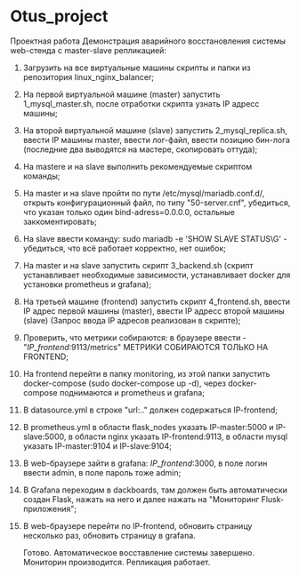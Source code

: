 # Otus_project
Проектная работа
Демонстрация аварийного восстановления системы web-стенда с master-slave репликацией:

1. Загрузить на все виртуальные машины скрипты и папки из репозитория linux_nginx_balancer;
2. На первой виртуальной машине (master) запустить 1_mysql_master.sh, после отработки скрипта узнать IP адресс машины;
3. На второй виртуальной машине (slave) запустить 2_mysql_replica.sh, ввести IP машины master, ввести лог-файл, ввести позицию бин-лога (последние два выводятся на мастере, скопировать оттуда);
4. На mastere и на slave выполнить рекомендуемые скриптом команды;
5. На master и на slave пройти по пути /etc/mysql/mariadb.conf.d/, открыть конфигурационный файл, по типу "50-server.cnf", убедиться, что указан только один bind-adress=0.0.0.0, остальные заккоментировать;
6. На slave ввести команду: sudo mariadb -e 'SHOW SLAVE STATUS\G' - убедиться, что всё работает корректно, нет ошибок;
7. На master и на slave запустить скрипт 3_backend.sh (скрипт устанавливает необходимые зависимости, устанавливает docker для установки prometheus и grafana);
8. На третьей машине (frontend) запустить скрипт 4_frontend.sh, ввести IP адрес первой машины (master), ввести IP адресс второй машины (slave) (Запрос ввода IP адресов реализован в скрипте);
9. Проверить, что метрики собираются: в браузере ввести - "*IP_frontend*:9113/metrics" МЕТРИКИ СОБИРАЮТСЯ ТОЛЬКО НА FRONTEND;
10. На frontend перейти в папку monitoring, из этой папки запустить docker-compose (sudo docker-compose up -d), через docker-compose поднимаются и prometheus и grafana;
11. В datasource.yml в строке "url:.." должен содержаться IP-frontend;
12. В prometheus.yml в области flask_nodes указать IP-master:5000 и IP-slave:5000, в области nginx указать IP-frontend:9113, в области mysql указать IP-master:9104 и IP-slave:9104;
13. В web-браузере зайти в grafana: *IP_frontend*:3000, в поле логин ввести admin, в поле пароль тоже admin;
14. В Grafana переходим в dackboards, там должен быть автоматически создан Flask, нажать на него и далее нажать на "Мониторинг Flusk-приложения";
15. В web-браузере перейти по IP-frontend, обновить страницу несколько раз, обновить страницу в grafana.

    Готово. Автоматическое восставление системы завершено. Мониторин производится. Репликация работает.
